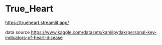 # True_Heart
https://trueheart.streamlit.app/

data source https://www.kaggle.com/datasets/kamilpytlak/personal-key-indicators-of-heart-disease
